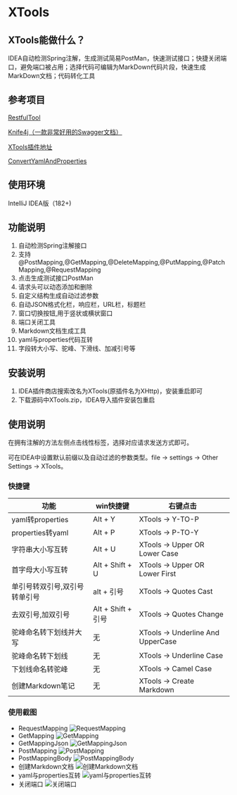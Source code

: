 # XTools

## XTools能做什么？
IDEA自动检测Spring注解，生成测试简易PostMan，快速测试接口；快捷关闭端口，避免端口被占用；选择代码可编辑为MarkDown代码片段，快速生成MarkDown文档；代码转化工具

## 参考项目

[RestfulTool](https://gitee.com/zys981029/RestfulTool)

[Knife4j（一款非常好用的Swagger文档）](https://doc.xiaominfo.com/)

[XTools插件地址](https://plugins.jetbrains.com/plugin/14400-xtools)

[ConvertYamlAndProperties](https://github.com/chencn/ConvertYamlAndProperties)

## 使用环境
IntelliJ IDEA版（182+)

## 功能说明

1.  自动检测Spring注解接口
2.  支持@PostMapping,@GetMapping,@DeleteMapping,@PutMapping,@PatchMapping,@RequestMapping
3.  点击生成测试接口PostMan
4.  请求头可以动态添加和删除
5.  自定义结构生成自动过滤参数
6.  自动JSON格式化栏，响应栏，URL栏，标题栏
7.  窗口切换按钮,用于竖状或横状窗口
8.  端口关闭工具
9.  Markdown文档生成工具
10. yaml与properties代码互转
11. 字段转大小写、驼峰、下滑线、加减引号等

## 安装说明

1. IDEA插件商店搜索改名为XTools(原插件名为XHttp)，安装重启即可
2. 下载源码中XTools.zip，IDEA导入插件安装包重启

## 使用说明

在拥有注解的方法左侧点击线性标签，选择对应请求发送方式即可。

可在IDEA中设置默认前缀以及自动过滤的参数类型。file -> settings -> Other Settings -> XTools。
### 快捷键

| 功能                           | win快捷键       | 右键点击|
| ------------------------------ | --------------- | --------------- |
| yaml转properties              | Alt + Y         | XTools -> Y-TO-P |
| properties转yaml              | Alt + P      | XTools -> P-TO-Y   |
| 字符串大小写互转               | Alt + U     |  XTools -> Upper OR Lower Case |
| 首字母大小写互转              | Alt + Shift + U |  XTools -> Upper OR Lower First |
| 单引号转双引号,双引号转单引号  | alt + 引号  |  XTools -> Quotes Cast |
| 去双引号,加双引号              | Alt + Shift + 引号 |  XTools -> Quotes Change |
| 驼峰命名转下划线并大写         | 无 |  XTools -> Underline And UpperCase |
| 驼峰命名转下划线              | 无 |  XTools -> Underline Case |
| 下划线命名转驼峰              | 无 |  XTools -> Camel Case |
| 创建Markdown笔记              | 无 |  XTools -> Create Markdown |

### 使用截图
- RequestMapping
![RequestMapping](https://images.gitee.com/uploads/images/2021/0524/162324_fe6774c8_4832857.gif "requestmapping.gif")
- GetMapping
![GetMapping](https://images.gitee.com/uploads/images/2021/0524/162515_aeadf176_4832857.gif "getmapping.gif")
- GetMappingJson
![GetMappingJson](https://images.gitee.com/uploads/images/2021/0524/162526_e6c1b49c_4832857.gif "getmappingjson.gif")
- PostMapping
![PostMapping](https://images.gitee.com/uploads/images/2021/0524/162542_1197f1ae_4832857.gif "postmapping.gif")
- PostMappingBody
![PostMappingBody](https://images.gitee.com/uploads/images/2021/0524/162552_197413a3_4832857.gif "postmappingbody.gif")
- 创建Markdown文档
![创建Markdown文档](https://images.gitee.com/uploads/images/2021/0524/162608_b3171a38_4832857.gif "md.gif")
- yaml与properties互转
![yaml与properties互转](https://images.gitee.com/uploads/images/2021/0524/162623_1a19cb3c_4832857.gif "p2y.gif")
- 关闭端口
![关闭端口](https://images.gitee.com/uploads/images/2021/0524/162635_2c27e136_4832857.gif "port.gif")
